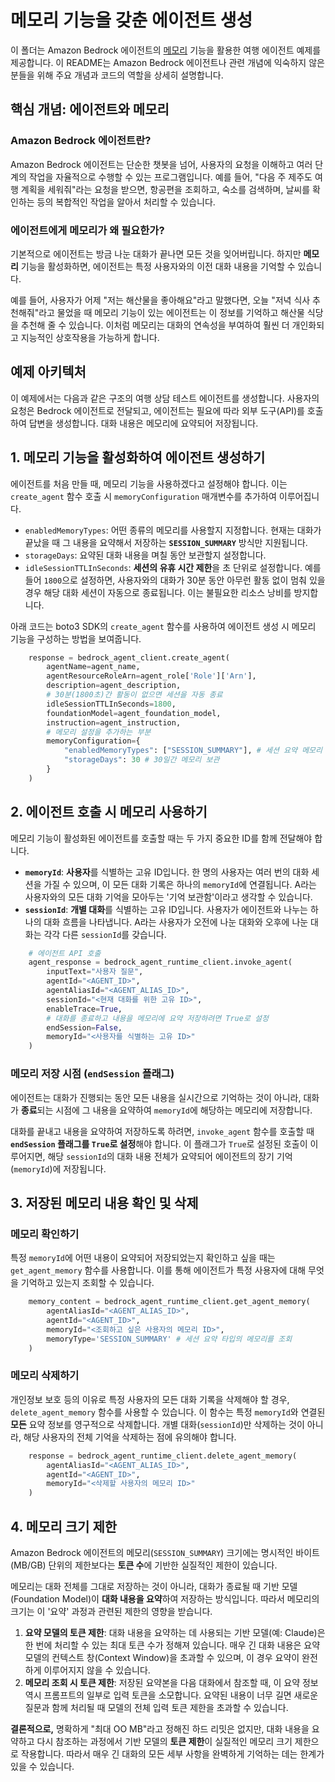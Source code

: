# 메모리 기능을 갖춘 에이전트 생성

이 폴더는 Amazon Bedrock 에이전트의 [메모리](https://docs.aws.amazon.com/bedrock/latest/userguide/agents-memory.html) 기능을 활용한 여행 에이전트 예제를 제공합니다. 이 README는 Amazon Bedrock 에이전트나 관련 개념에 익숙하지 않은 분들을 위해 주요 개념과 코드의 역할을 상세히 설명합니다.


## 핵심 개념: 에이전트와 메모리

### Amazon Bedrock 에이전트란?

Amazon Bedrock 에이전트는 단순한 챗봇을 넘어, 사용자의 요청을 이해하고 여러 단계의 작업을 자율적으로 수행할 수 있는 프로그램입니다. 예를 들어, "다음 주 제주도 여행 계획을 세워줘"라는 요청을 받으면, 항공편을 조회하고, 숙소를 검색하며, 날씨를 확인하는 등의 복합적인 작업을 알아서 처리할 수 있습니다.

### 에이전트에게 메모리가 왜 필요한가?

기본적으로 에이전트는 방금 나눈 대화가 끝나면 모든 것을 잊어버립니다. 하지만 **메모리** 기능을 활성화하면, 에이전트는 특정 사용자와의 이전 대화 내용을 기억할 수 있습니다.

예를 들어, 사용자가 어제 "저는 해산물을 좋아해요"라고 말했다면, 오늘 "저녁 식사 추천해줘"라고 물었을 때 메모리 기능이 있는 에이전트는 이 정보를 기억하고 해산물 식당을 추천해 줄 수 있습니다. 이처럼 메모리는 대화의 연속성을 부여하여 훨씬 더 개인화되고 지능적인 상호작용을 가능하게 합니다.



## 예제 아키텍처

이 예제에서는 다음과 같은 구조의 여행 상담 테스트 에이전트를 생성합니다. 사용자의 요청은 Bedrock 에이전트로 전달되고, 에이전트는 필요에 따라 외부 도구(API)를 호출하여 답변을 생성합니다. 대화 내용은 메모리에 요약되어 저장됩니다.



## 1\. 메모리 기능을 활성화하여 에이전트 생성하기

에이전트를 처음 만들 때, 메모리 기능을 사용하겠다고 설정해야 합니다. 이는 `create_agent` 함수 호출 시 `memoryConfiguration` 매개변수를 추가하여 이루어집니다.

  * `enabledMemoryTypes`: 어떤 종류의 메모리를 사용할지 지정합니다. 현재는 대화가 끝났을 때 그 내용을 요약해서 저장하는 **`SESSION_SUMMARY`** 방식만 지원됩니다.
  * `storageDays`: 요약된 대화 내용을 며칠 동안 보관할지 설정합니다.
  * `idleSessionTTLInSeconds`: **세션의 유휴 시간 제한**을 초 단위로 설정합니다. 예를 들어 `1800`으로 설정하면, 사용자와의 대화가 30분 동안 아무런 활동 없이 멈춰 있을 경우 해당 대화 세션이 자동으로 종료됩니다. 이는 불필요한 리소스 낭비를 방지합니다.

아래 코드는 boto3 SDK의 `create_agent` 함수를 사용하여 에이전트 생성 시 메모리 기능을 구성하는 방법을 보여줍니다.

```python
    response = bedrock_agent_client.create_agent(
        agentName=agent_name,
        agentResourceRoleArn=agent_role['Role']['Arn'],
        description=agent_description,
        # 30분(1800초)간 활동이 없으면 세션을 자동 종료
        idleSessionTTLInSeconds=1800,
        foundationModel=agent_foundation_model,
        instruction=agent_instruction,
        # 메모리 설정을 추가하는 부분
        memoryConfiguration={
            "enabledMemoryTypes": ["SESSION_SUMMARY"], # 세션 요약 메모리 사용
            "storageDays": 30 # 30일간 메모리 보관
        }
    )
```



## 2\. 에이전트 호출 시 메모리 사용하기

메모리 기능이 활성화된 에이전트를 호출할 때는 두 가지 중요한 ID를 함께 전달해야 합니다.

  * **`memoryId`**: **사용자**를 식별하는 고유 ID입니다. 한 명의 사용자는 여러 번의 대화 세션을 가질 수 있으며, 이 모든 대화 기록은 하나의 `memoryId`에 연결됩니다. A라는 사용자와의 모든 대화 기억을 모아두는 '기억 보관함'이라고 생각할 수 있습니다.
  * **`sessionId`**: **개별 대화**를 식별하는 고유 ID입니다. 사용자가 에이전트와 나누는 하나의 대화 흐름을 나타냅니다. A라는 사용자가 오전에 나눈 대화와 오후에 나눈 대화는 각각 다른 `sessionId`를 갖습니다.

<!-- end list -->

```python
    # 에이전트 API 호출
    agent_response = bedrock_agent_runtime_client.invoke_agent(
        inputText="사용자 질문",
        agentId="<AGENT_ID>",
        agentAliasId="<AGENT_ALIAS_ID>",
        sessionId="<현재 대화를 위한 고유 ID>",
        enableTrace=True,
        # 대화를 종료하고 내용을 메모리에 요약 저장하려면 True로 설정
        endSession=False, 
        memoryId="<사용자를 식별하는 고유 ID>"
    )
```

### 메모리 저장 시점 (`endSession` 플래그)

에이전트는 대화가 진행되는 동안 모든 내용을 실시간으로 기억하는 것이 아니라, 대화가 **종료**되는 시점에 그 내용을 요약하여 `memoryId`에 해당하는 메모리에 저장합니다.

대화를 끝내고 내용을 요약하여 저장하도록 하려면, `invoke_agent` 함수를 호출할 때 **`endSession` 플래그를 `True`로 설정**해야 합니다. 이 플래그가 `True`로 설정된 호출이 이루어지면, 해당 `sessionId`의 대화 내용 전체가 요약되어 에이전트의 장기 기억(`memoryId`)에 저장됩니다.



## 3\. 저장된 메모리 내용 확인 및 삭제

### 메모리 확인하기

특정 `memoryId`에 어떤 내용이 요약되어 저장되었는지 확인하고 싶을 때는 `get_agent_memory` 함수를 사용합니다. 이를 통해 에이전트가 특정 사용자에 대해 무엇을 기억하고 있는지 조회할 수 있습니다.

```python
    memory_content = bedrock_agent_runtime_client.get_agent_memory(
        agentAliasId="<AGENT_ALIAS_ID>",
        agentId="<AGENT_ID>",
        memoryId="<조회하고 싶은 사용자의 메모리 ID>",
        memoryType='SESSION_SUMMARY' # 세션 요약 타입의 메모리를 조회
    )
```

### 메모리 삭제하기

개인정보 보호 등의 이유로 특정 사용자의 모든 대화 기록을 삭제해야 할 경우, `delete_agent_memory` 함수를 사용할 수 있습니다. 이 함수는 특정 `memoryId`와 연결된 **모든** 요약 정보를 영구적으로 삭제합니다. 개별 대화(`sessionId`)만 삭제하는 것이 아니라, 해당 사용자의 전체 기억을 삭제하는 점에 유의해야 합니다.

```python
    response = bedrock_agent_runtime_client.delete_agent_memory(
        agentAliasId="<AGENT_ALIAS_ID>",
        agentId="<AGENT_ID>",
        memoryId="<삭제할 사용자의 메모리 ID>"
    )
```



## 4\. 메모리 크기 제한

Amazon Bedrock 에이전트의 메모리(`SESSION_SUMMARY`) 크기에는 명시적인 바이트(MB/GB) 단위의 제한보다는 **토큰 수**에 기반한 실질적인 제한이 있습니다.

메모리는 대화 전체를 그대로 저장하는 것이 아니라, 대화가 종료될 때 기반 모델(Foundation Model)이 **대화 내용을 요약**하여 저장하는 방식입니다. 따라서 메모리의 크기는 이 '요약' 과정과 관련된 제한의 영향을 받습니다.

1.  **요약 모델의 토큰 제한**: 대화 내용을 요약하는 데 사용되는 기반 모델(예: Claude)은 한 번에 처리할 수 있는 최대 토큰 수가 정해져 있습니다. 매우 긴 대화 내용은 요약 모델의 컨텍스트 창(Context Window)을 초과할 수 있으며, 이 경우 요약이 완전하게 이루어지지 않을 수 있습니다.
2.  **메모리 조회 시 토큰 제한**: 저장된 요약본을 다음 대화에서 참조할 때, 이 요약 정보 역시 프롬프트의 일부로 입력 토큰을 소모합니다. 요약된 내용이 너무 길면 새로운 질문과 함께 처리될 때 모델의 전체 입력 토큰 제한을 초과할 수 있습니다.

**결론적으로,** 명확하게 "최대 OO MB"라고 정해진 하드 리밋은 없지만, 대화 내용을 요약하고 다시 참조하는 과정에서 기반 모델의 **토큰 제한**이 실질적인 메모리 크기 제한으로 작용합니다. 따라서 매우 긴 대화의 모든 세부 사항을 완벽하게 기억하는 데는 한계가 있을 수 있습니다.
